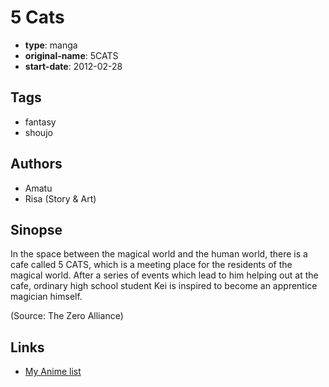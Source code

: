 # 5 Cats

-   **type**: manga
-   **original-name**: 5CATS
-   **start-date**: 2012-02-28

## Tags

-   fantasy
-   shoujo

## Authors

-   Amatu
-   Risa (Story & Art)

## Sinopse

In the space between the magical world and the human world, there is a cafe called 5 CATS, which is a meeting place for the residents of the magical world. After a series of events which lead to him helping out at the cafe, ordinary high school student Kei is inspired to become an apprentice magician himself.

(Source: The Zero Alliance)

## Links

-   [My Anime list](https://myanimelist.net/manga/48937/5_Cats)
